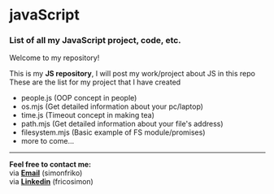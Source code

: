
# javaScript  

### List of all my JavaScript project, code, etc.  

Welcome to my repository!  

This is my **JS repository**, I will post my work/project about JS in this repo  
These are the list for my project that I have created  
- people.js (OOP concept in people)
- os.mjs (Get detailed information about your pc/laptop)
- time.js (Timeout concept in making tea)
- path.mjs (Get detailed information about your file's address)
- filesystem.mjs (Basic example of FS module/promises)
- more to come...

---  

**Feel free to contact me:**    
via **[Email](simonfriko@gmail.com)** (simonfriko)  
via **[Linkedin](https://www.linkedin.com/in/fricosimon/)** (fricosimon)  
